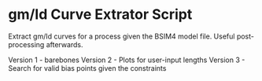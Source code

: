 # gm/Id Curve Extrator Script
Extract gm/Id curves for a process given the BSIM4 model file. Useful post-processing afterwards.

Version 1 - barebones
Version 2 - Plots for user-input lengths
Version 3 - Search for valid bias points given the constraints
